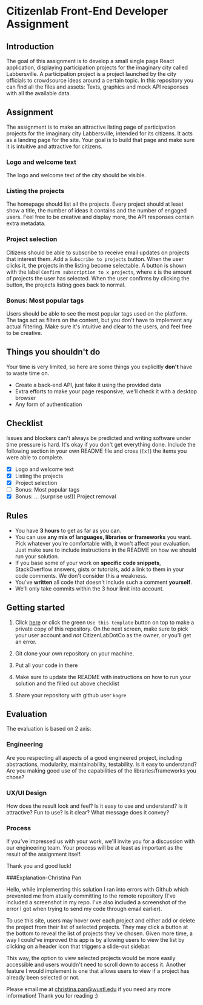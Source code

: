 # Citizenlab Front-End Developer Assignment

## Introduction
The goal of this assignment is to develop a small single page React application, displaying participation projects for the imaginary city called Labbersville. A participation project is a project launched by the city officials to crowdsource ideas around a certain topic. In this repository you can find all the files and assets: Texts, graphics and mock API responses with all the available data.

## Assignment
The assignment is to make an attractive listing page of participation projects for the imaginary city Labbersville, intended for its citizens. It acts as a landing page for the site. Your goal is to build that page and make sure it is intuitive and attractive for citizens.

### Logo and welcome text
The logo and welcome text of the city should be visible.

### Listing the projects
The homepage should list all the projects. Every project should at least show a title, the number of ideas it contains and the number of engaged users. Feel free to be creative and display more, the API responses contain extra metadata.

### Project selection
Citizens should be able to subscribe to receive email updates on projects that interest them. Add a `Subscribe to projects` button. When the user clicks it, the projects in the listing become selectable. A button is shown with the label `Confirm subscription to x projects`, where x is the amount of projects the user has selected. When the user confirms by clicking the button, the projects listing goes back to normal.

### Bonus: Most popular tags
Users should be able to see the most popular tags used on the platform. The tags act as filters on the content, but you don't have to implement any actual filtering. Make sure it's intuitive and clear to the users, and feel free to be creative.

## Things you shouldn't do
Your time is very limited, so here are some things you explicitly **don't** have to waste time on.
- Create a back-end API, just fake it using the provided data
- Extra efforts to make your page responsive, we'll check it with a desktop browser
- Any form of authentication

## Checklist

Issues and blockers can't always be predicted and writing software under time pressure is hard. It's okay if you don't get everything done. Include the following section in your own README file and cross (`[x]`) the items you were able to complete.

- [x] Logo and welcome text
- [x] Listing the projects
- [x] Project selection
- [ ] Bonus: Most popular tags
- [x] Bonus: ... (surprise us!))
    Project removal

## Rules

* You have **3 hours** to get as far as you can.
* You can use **any mix of languages, libraries or frameworks** you want. Pick whatever you're comfortable with, it won't affect your evaluation. Just make sure to include instructions in the README on how we should run your solution.
* If you base some of your work on **specific code snippets**, StackOverflow answers, gists or tutorials, add a link to them in your code comments. We don't consider this a weakness.
* You've **written** all code that doesn't include such a comment **yourself**.
* We'll only take commits within the 3 hour limit into account.

## Getting started

1. Click [here](https://github.com/CitizenLabDotCo/cl-assignment-frontend/generate) or click the green `Use this template` button on top to make a private copy of this repository. On the next screen, make sure to pick your user account and *not* CitizenLabDotCo as the owner, or you'll get an error.

2. Git clone your own repository on your machine.

3. Put all your code in there

4. Make sure to update the README with instructions on how to run your solution and the filled out above checklist

5. Share your repository with github user `kogre`

## Evaluation

The evaluation is based on 2 axis:

### Engineering
Are you respecting all aspects of a good engineered project, including abstractions, modularity, maintainability, testability. Is it easy to understand? Are you making good use of the capabilities of the libraries/frameworks you chose?

### UX/UI Design
How does the result look and feel? Is it easy to use and understand? Is it attractive? Fun to use? Is it clear? What message does it convey?

### Process
If you've impressed us with your work, we'll invite you for a discussion with our engineering team. Your process will be at least as important as the result of the assignment itself.

Thank you and good luck!

###Explanation-Christina Pan

Hello, while implementing this solution I ran into errors with Github which prevented me from atually committing to the remote repository (I've included a screenshot in my repo. I've also included a screenshot of the error I got when trying to send my code through email earlier).

To use this site, users may hover over each project and either add or delete the project from their list of selected projects. They may click a button at the bottom to reveal the list of projects they've chosen. 
Given more time, a way I could've improved this app is by allowing users to view the list by clicking on a header icon that triggers a slide-out sidebar. 

This way, the option to view selected projects would be more easily 
accessible and users wouldn't need to scroll down to access it.
Another feature I would implement is one that allows users 
to view if a project has already been selected or not.

Please email me at christina.pan@wustl.edu if you need any more information! Thank you for reading :)
